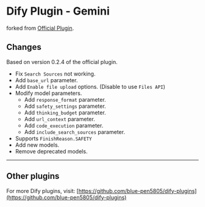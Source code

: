# Dify Plugin - Gemini

forked from [Official Plugin](https://github.com/langgenius/dify-official-plugins/tree/main/models/gemini).

## Changes

Based on version 0.2.4 of the official plugin.

- Fix `Search Sources` not working.
- Add `base_url` parameter.
- Add `Enable file upload` options. (Disable to use `Files API`)
- Modify model parameters.
  - Add `response_format` parameter.
  - Add `safety_settings` parameter.
  - Add `thinking_budget` parameter.
  - Add `url_context` parameter.
  - Add `code_execution` parameter.
  - Add `include_search_sources` parameter.
- Supports `FinishReason.SAFETY`
- Add new models.
- Remove deprecated models.

---

## Other plugins

For more Dify plugins, visit: [https://github.com/blue-pen5805/dify-plugins](https://github.com/blue-pen5805/dify-plugins)
